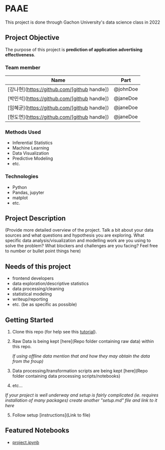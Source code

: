 # PAAE
This project is done through Gachon University's data science class in 2022

## Project Objective
The purpose of this project is **prediction of application advertising effectiveness**.

### Team member
|Name     |  Part   | 
|---------|-----------------|
|[강나현](https://github.com/[github handle])| @johnDoe        |
|[박민석](https://github.com/[github handle]) |     @janeDoe    |
|[임혜균](https://github.com/[github handle]) |     @janeDoe    |
|[현도연](https://github.com/[github handle]) |     @janeDoe    |


### Methods Used
* Inferential Statistics
* Machine Learning
* Data Visualization
* Predictive Modeling
* etc.

### Technologies
* Python
* Pandas, jupyter
* matplot
* etc. 

## Project Description
(Provide more detailed overview of the project.  Talk a bit about your data sources and what questions and hypothesis you are exploring. What specific data analysis/visualization and modelling work are you using to solve the problem? What blockers and challenges are you facing?  Feel free to number or bullet point things here)

## Needs of this project

- frontend developers
- data exploration/descriptive statistics
- data processing/cleaning
- statistical modeling
- writeup/reporting
- etc. (be as specific as possible)

## Getting Started

1. Clone this repo (for help see this [tutorial](https://help.github.com/articles/cloning-a-repository/)).
2. Raw Data is being kept [here](Repo folder containing raw data) within this repo.

    *If using offline data mention that and how they may obtain the data from the froup)*
    
3. Data processing/transformation scripts are being kept [here](Repo folder containing data processing scripts/notebooks)
4. etc...

*If your project is well underway and setup is fairly complicated (ie. requires installation of many packages) create another "setup.md" file and link to it here*  

5. Follow setup [instructions](Link to file)

## Featured Notebooks
* [project.ipynb](project.ipynb)
